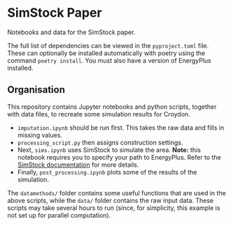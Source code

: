 # SimStock Paper

Notebooks and data for the SimStock paper.

The full list of dependencies can be viewed in the ``pyproject.toml`` file. These can optionally be installed automatically with poetry using the command  ``poetry install``. You must also have a version of EnergyPlus installed. 

## Organisation

This repository contains Jupyter notebooks and python scripts, together with data files, to recreate some simulation results for Croydon. 

- ``imputation.ipynb`` should be run first. This takes the raw data and fills in missing values.
- ``processing_script.py`` then assigns construction settings.
-  Next, ``sims.ipynb`` uses SimStock to simulate the area. **Note:** this notebook requires you to specify your path to EnergyPlus. Refer to the [SimStock documentation](https://simstock.readthedocs.io/en/latest/index.html) for more details.
- Finally, ``post_processing.ipynb`` plots some of the results of the simulation.

The ``datamethods/`` folder contains some useful functions that are used in the above scripts, while the ``data/`` folder contains the raw input data. These scripts may take several hours to run (since, for simplicity, this example is not set up for parallel computation).

